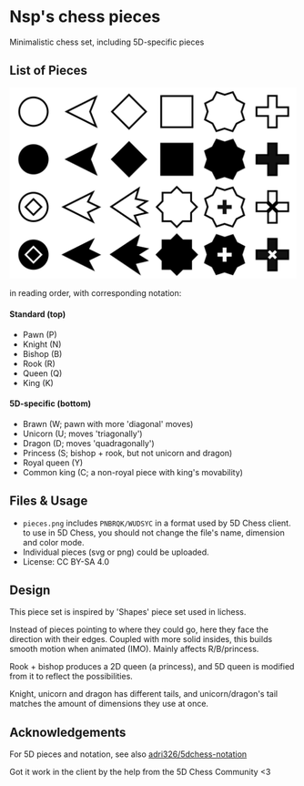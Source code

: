 # Nsp's chess pieces
Minimalistic chess set, including 5D-specific pieces

## List of Pieces

![pieces.png](pieces.png)

in reading order, with corresponding notation: 

#### Standard (top)

- Pawn (P)
- Knight (N)
- Bishop (B)
- Rook (R)
- Queen (Q)
- King (K)

#### 5D-specific (bottom)

- Brawn (W; pawn with more 'diagonal' moves)
- Unicorn (U; moves 'triagonally')
- Dragon (D; moves 'quadragonally')
- Princess (S; bishop + rook, but not unicorn and dragon)
- Royal queen (Y)
- Common king (C; a non-royal piece with king's movability)

## Files & Usage

- `pieces.png` includes `PNBRQK/WUDSYC` in a format used by 5D Chess client.
  to use in 5D Chess, you should not change the file's name, dimension and color mode.
- Individual pieces (svg or png) could be uploaded.
- License: CC BY-SA 4.0

## Design

This piece set is inspired by 'Shapes' piece set used in lichess.

Instead of pieces pointing to where they could go, here they face the direction with their edges.
Coupled with more solid insides, this builds smooth motion when animated (IMO). Mainly affects R/B/princess.

Rook + bishop produces a 2D queen (a princess), and 5D queen is modified from it to reflect the possibilities.

Knight, unicorn and dragon has different tails, and unicorn/dragon's tail matches the amount of dimensions they use at once.

## Acknowledgements

For 5D pieces and notation, see also [adri326/5dchess-notation](https://github.com/adri326/5dchess-notation#moves)

Got it work in the client by the help from the 5D Chess Community <3
